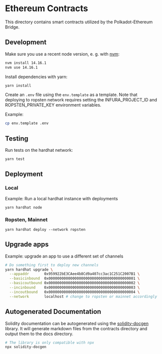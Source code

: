 # Ethereum Contracts

This directory contains smart contracts utilized by the Polkadot-Ethereum Bridge.

## Development

Make sure you use a recent node version, e. g. with [nvm](https://github.com/nvm-sh/nvm#installing-and-updating):

```bash
nvm install 14.16.1
nvm use 14.16.1
```

Install dependencies with yarn:

```bash
yarn install
```

Create an `.env` file using the `env.template` as a template. Note that deploying to ropsten network requires setting the INFURA_PROJECT_ID and ROPSTEN_PRIVATE_KEY environment variables.

Example:

```bash
cp env.template .env
```

## Testing

Run tests on the hardhat network:

```bash
yarn test
```

## Deployment

### Local

Example: Run a local hardhat instance with deployments

```
yarn hardhat node
```

### Ropsten, Mainnet

```
yarn hardhat deploy --network ropsten
```

## Upgrade apps

Example: upgrade an app to use a different set of channels

```sh
# Do something first to deploy new channels
yarn hardhat upgrade \
  --appaddr       0x959922bE3CAee4b8Cd9a407cc3ac1C251C2007B1 \
  --basicinbound  0x0000000000000000000000000000000000000001 \
  --basicoutbound 0x0000000000000000000000000000000000000002 \
  --incinbound    0x0000000000000000000000000000000000000003 \
  --incoutbound   0x0000000000000000000000000000000000000004 \
  --network       localhost # change to ropsten or mainnet accordingly
```

## Autogenerated Documentation

Solidity documentation can be autogenerated using the [solidity-docgen](https://github.com/OpenZeppelin/solidity-docgen) library. It will generate markdown files from the contracts directory and output them to the docs directory.

```bash
# The library is only compatible with npx
npx solidity-docgen
```
